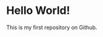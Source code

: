 <!DOCTYPE html>
<html>
  <head>
    <title>First Repository</title>
  </head>
  <body>
    <h1>Hello World!</h1>
    <p>This is my first repository on Github.</p>
  </body>
</html>
